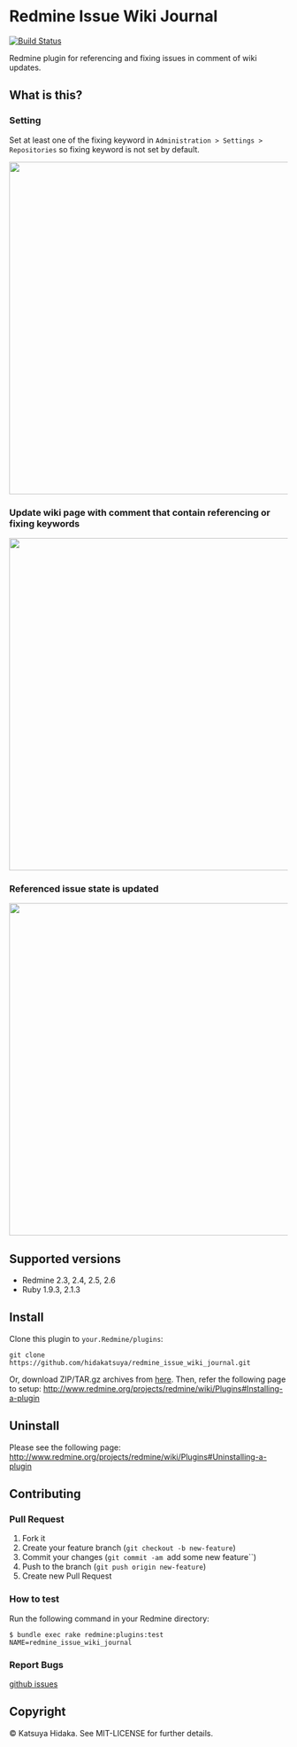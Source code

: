 # Redmine Issue Wiki Journal

[![Build Status](http://img.shields.io/travis/hidakatsuya/redmine_issue_wiki_journal.svg?style=flat)](https://travis-ci.org/hidakatsuya/redmine_issue_wiki_journal)

Redmine plugin for referencing and fixing issues in comment of wiki updates.

## What is this?

### Setting

Set at least one of the fixing keyword in `Administration > Settings > Repositories` so fixing keyword is not set by default.

[<img src="http://hidakatsuya.github.io/redmine_issue_wiki_journal/images/setup.png" width="600">](http://hidakatsuya.github.io/redmine_issue_wiki_journal/images/setup.png)

### Update wiki page with comment that contain referencing or fixing keywords

[<img src="http://hidakatsuya.github.io/redmine_issue_wiki_journal/images/feature-1.png" width="600">](http://hidakatsuya.github.io/redmine_issue_wiki_journal/images/feature-1.png)

### Referenced issue state is updated

[<img src="http://hidakatsuya.github.io/redmine_issue_wiki_journal/images/feature-2.png" width="600">](http://hidakatsuya.github.io/redmine_issue_wiki_journal/images/feature-2.png)

## Supported versions

  * Redmine 2.3, 2.4, 2.5, 2.6
  * Ruby 1.9.3, 2.1.3

## Install

Clone this plugin to `your.Redmine/plugins`:

    git clone https://github.com/hidakatsuya/redmine_issue_wiki_journal.git

Or, download ZIP/TAR.gz archives from [here](https://github.com/hidakatsuya/redmine_issue_wiki_journal/releases).
Then, refer the following page to setup:
http://www.redmine.org/projects/redmine/wiki/Plugins#Installing-a-plugin

## Uninstall

Please see the following page:  
http://www.redmine.org/projects/redmine/wiki/Plugins#Uninstalling-a-plugin

## Contributing

### Pull Request

  1. Fork it
  2. Create your feature branch (``git checkout -b new-feature``)
  3. Commit your changes (``git commit -am ``add some new feature``)
  4. Push to the branch (``git push origin new-feature``)
  5. Create new Pull Request

### How to test

Run the following command in your Redmine directory:

    $ bundle exec rake redmine:plugins:test NAME=redmine_issue_wiki_journal

### Report Bugs

[github issues](https://github.com/hidakatsuya/redmine_issue_wiki_journal/issues/new)

## Copyright

&copy; Katsuya Hidaka. See MIT-LICENSE for further details.
